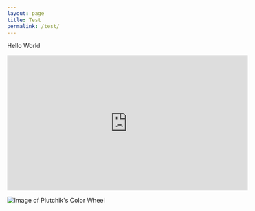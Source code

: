 ```yaml
---
layout: page
title: Test
permalink: /test/
---
```


Hello World
<iframe width="560" height="315" src="https://www.youtube.com/embed/V07U0goW19Q" title="YouTube video player" frameborder="0" allow="accelerometer; autoplay; clipboard-write; encrypted-media; gyroscope; picture-in-picture" allowfullscreen></iframe>

![Image of Plutchik's Color Wheel](https://raw.githubusercontent.com/hrysovalanti/hryso.github.io/main/500px-Plutchik-wheel.svg.png)
